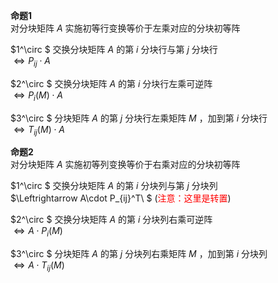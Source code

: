 **命题1**    
对分块矩阵 $A$ 实施初等行变换等价于左乘对应的分块初等阵    
    
 $1^\circ $ 交换分块矩阵 $A$ 的第 $i$ 分块行与第 $j$ 分块行    
 $\Leftrightarrow P_{ij}\cdot A$     
    
 $2^\circ $ 交换分块矩阵 $A$ 的第 $i$ 分块行左乘可逆阵    
 $\Leftrightarrow P_{i}(M)\cdot A$     
    
 $3^\circ $ 分块矩阵 $A$ 的第 $j$ 分块行左乘矩阵 $M$ ，加到第 $i$ 分块行    
 $\Leftrightarrow T_{ij}(M)\cdot A$     
    
**命题2**    
对分块矩阵 $A$ 实施初等列变换等价于右乘对应的分块初等阵    
    
 $1^\circ $ 交换分块矩阵 $A$ 的第 $i$ 分块列与第 $j$ 分块列    
 $\Leftrightarrow A\cdot P_{ij}^T\ $ (<font color=red>注意：这里是转置</font>)    
    
 $2^\circ $ 交换分块矩阵 $A$ 的第 $i$ 分块列右乘可逆阵    
 $\Leftrightarrow A\cdot P_{i}(M)$     
    
 $3^\circ $ 分块矩阵 $A$ 的第 $j$ 分块列右乘矩阵 $M$ ，加到第 $i$ 分块列    
 $\Leftrightarrow A\cdot T_{ij}(M)$     
    
